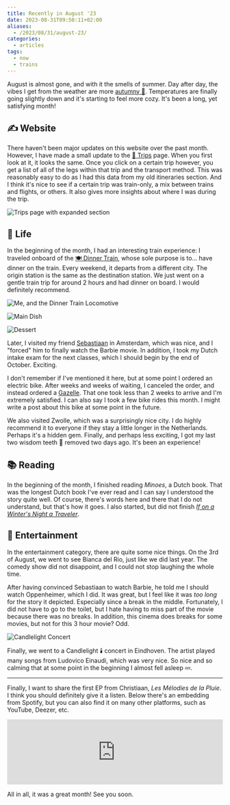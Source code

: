```yaml
---
title: Recently in August '23
date: 2023-08-31T09:50:11+02:00
aliases:
  - /2023/08/31/august-23/
categories:
  - articles
tags:
  - now
  - trains
---
```


August is almost gone, and with it the smells of summer. Day after day, the vibes I get from the weather are more [autumny 🍁](/2023/08/27/forest-delicacies/). Temperatures are finally going slightly down and it's starting to feel more cozy. It's been a long, yet satisfying month!

<!--more-->

## ✍️ Website

There haven't been major updates on this website over the past month. However, I have made a small update to the [🚆 Trips](/trips/) page. When you first look at it, it looks the same. Once you click on a certain trip however, you get a list of all of the legs within that trip and the transport method. This was reasonably easy to do as I had this data from my old itineraries section. And I think it's nice to see if a certain trip was train-only, a mix between trains and flights, or others. It also gives more insights about where I was during the trip.

![Trips page with expanded section](cdn:/2023-08-trips-expandable?class=fw&caption=false)

## 🍄 Life

In the beginning of the month, I had an interesting train experience: I traveled onboard of the [🍽️ Dinner Train](https://dinnertrain.eu/), whose sole purpose is to... have dinner on the train. Every weekend, it departs from a different city. The origin station is the same as the destination station. We just went on a gentle train trip for around 2 hours and had dinner on board. I would definitely recommend.

<div class='fg fw' style='grid-template-columns: repeat(3, 1fr);'>

![](cdn:/2023-08-dinner-train "Me, and the Dinner Train Locomotive")

![](cdn:/2023-08-dinner-train-main "Main Dish")

![](cdn:/2023-08-dinner-train-dessert "Dessert")

</div>

Later, I visited my friend [Sebastiaan](https://seblog.nl/) in Amsterdam, which was nice, and I "forced" him to finally watch the Barbie movie. In addition, I took my Dutch intake exam for the next classes, which I should begin by the end of October. Exciting.

I don't remember if I've mentioned it here, but at some point I ordered an electric bike. After weeks and weeks of waiting, I canceled the order, and instead ordered a [Gazelle](https://www.gazelle.nl/). That one took less than 2 weeks to arrive and I'm extremely satisfied. I can also say I took a few bike rides this month. I might write a post about this bike at some point in the future. 

We also visited Zwolle, which was a surprisingly nice city. I do highly recommend it to everyone if they stay a little longer in the Netherlands. Perhaps it's a hidden gem. Finally, and perhaps less exciting, I got my last two wisdom teeth 🦷 removed two days ago. It's been an experience!

## 📚 Reading

In the beginning of the month, I finished reading *Minoes*, a Dutch book. That was the longest Dutch book I've ever read and I can say I understood the story quite well. Of course, there's words here and there that I do not understand, but that's how it goes. I also started, but did not finish [*If on a Winter's Night a Traveler*](/2023/08/23/if-on-a-winters-night-a-traveler/).

## 🍿 Entertainment

In the entertainment category, there are quite some nice things. On the 3rd of August, we went to see Bianca del Rio, just like we did last year. The comedy show did not disappoint, and I could not stop laughing the whole time.

After having convinced Sebastiaan to watch Barbie, he told me I should watch Oppenheimer, which I did. It was great, but I feel like it was _too long_ for the story it depicted. Especially since a break in the middle. Fortunately, I did not have to go to the toilet, but I hate having to miss part of the movie because there was no breaks. In addition, this cinema does breaks for some movies, but not for this 3 hour movie? Odd.

![Candlelight Concert](cdn:/2023-08-candlelight?class=fw&caption=false)

Finally, we went to a Candlelight 🕯️ concert in Eindhoven. The artist played many songs from Ludovico Einaudi, which was very nice. So nice and so calming that at some point in the beginning I almost fell asleep 💤.

<hr>

Finally, I want to share the first EP from Christiaan, *Les Mélodies de la Pluie*. I think you should definitely give it a listen. Below there's an embedding from Spotify, but you can also find it on many other platforms, such as YouTube, Deezer, etc.

<iframe src='https://open.spotify.com/embed/album/2KSQoUYNVFsXHsv4Mrt1KQ?theme=0'
  width='100%'
  height='152'
  frameBorder='0'
  allow='autoplay; clipboard-write; encrypted-media; picture-in-picture'
  loading='lazy' referrerpolicy='no-referrer'></iframe>

All in all, it was a great month! See you soon.

